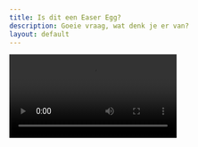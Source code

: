 ```yaml
---
title: Is dit een Easer Egg?
description: Goeie vraag, wat denk je er van?
layout: default
---
```

<video controls autoplay>
  <source src="./videos/roll.mp4" type="video/mp4">
  Je browser is zo oud dat hij geen filmpjes kan spelen. Wat jammer
</video> 
